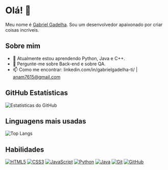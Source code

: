 # Olá! 👋

Meu nome é [Gabriel Gadelha](https://github.com/gabztoo). Sou um desenvolvedor apaixonado por criar coisas incríveis.

## Sobre mim
- 🌱 Atualmente estou aprendendo Python, Java e C++.
- 💬 Pergunte-me sobre Back-end e sobre QA.
- 📫 Como me encontrar:
       linkedin.com/in/gabrielgadelha-ti/
       | anam7615@gmail.com

## GitHub Estatísticas
![Estatísticas do GitHub](https://github-readme-stats.vercel.app/api?username=gabztoo&show_icons=true&theme=radical)

## Linguagens mais usadas
![Top Langs](https://github-readme-stats.vercel.app/api/top-langs/?username=gabztoo&layout=compact&theme=radical)

## Habilidades
[![HTML5](https://img.shields.io/badge/-HTML5-E34F26?style=flat&logo=html5&logoColor=white)](https://developer.mozilla.org/en-US/docs/Web/HTML)
[![CSS3](https://img.shields.io/badge/-CSS3-1572B6?style=flat&logo=css3&logoColor=white)](https://developer.mozilla.org/en-US/docs/Web/CSS)
[![JavaScript](https://img.shields.io/badge/-JavaScript-F7DF1E?style=flat&logo=javascript&logoColor=black)](https://developer.mozilla.org/en-US/docs/Web/JavaScript)
[![Python](https://img.shields.io/badge/-Python-3776AB?style=flat&logo=python&logoColor=white)](https://www.python.org/)
[![Java](https://img.shields.io/badge/-Java-007396?style=flat&logo=java&logoColor=white)](https://www.java.com/)
[![Git](https://img.shields.io/badge/-Git-F05032?style=flat&logo=git&logoColor=white)](https://git-scm.com/)
[![GitHub](https://img.shields.io/badge/-GitHub-181717?style=flat&logo=github&logoColor=white)](https://github.com/)
